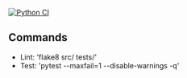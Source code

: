 [![Python CI](https://github.com/jasonvandeventer/ci-python-example/actions/workflows/ci.yml/badge.svg)](https://github.com/jasonvandeventer/ci-python-example/actions)

## Commands

- Lint: 'flake8 src/ tests/'
- Test: 'pytest --maxfail=1 --disable-warnings -q'
